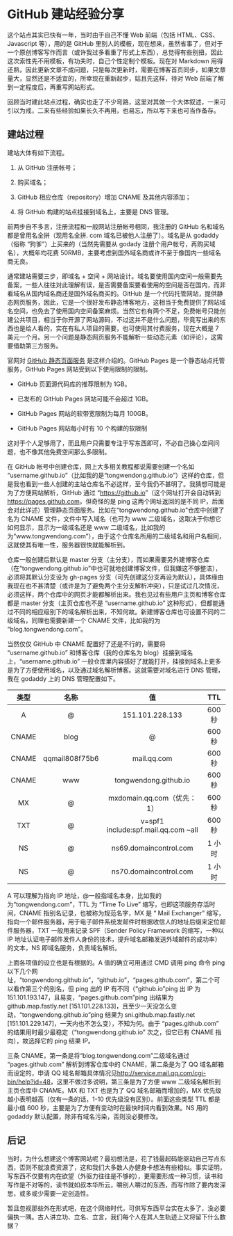 # GitHub 建站经验分享

这个站点其实已快有一年，当时由于自己不懂 Web 前端（包括 HTML、CSS、Javascript 等），用的是 GitHub 里别人的模板，现在想来，虽然省事了，但对于一个原创博客写作而言（或许我过多看重了形式上东西），总觉得有些别扭，因此这次索性先不用模板，有功夫时，自己个性定制个模板。现在对 Markdown 用得还熟，因此更新文章不成问题，只是每次更新时，需要在博客首页同步，如果文章量大，显然还是不适宜的，所幸现在重新起步，姑且先这样，待对 Web 前端了解到一定程度后，再重写网站形式。

回顾当时建此站点过程，确实也走了不少弯路，这里对其做一个大体叙述，一来可引以为戒，二来有些经验如果长久不再用，也易忘，所以写下来也可当作备存。

## 建站过程

建站大体有如下流程。

1. 从 GitHub 注册帐号；

2. 购买域名；

3. GitHub 相应仓库（repository）增加 CNAME 及其他内容添加；

4. 将 GitHub 构建的站点挂接到域名上，主要是 DNS 管理。

前两步自不多言，注册流程和一般网站注册帐号相同，我注册的 GitHub 名和域名都是曾用名全拼（现用名全拼. com 域名已被他人注册了）。域名是从 godaddy（俗称 “狗爹”）上买来的（当然先需要从 godady 注册个用户帐号，再购买域名），大概年均花费 50RMB，主要考虑到国外域名商或许不至于像国内一些域名商无良。

通常建站需要三步，即域名 + 空间 + 网站设计。域名要使用国内空间一般需要先备案，一些人往往对此理解有误，是否需要备案要看使用的空间是否在国内，而非看域名从国内域名商还是国外域名商买的。GitHub 是一个代码托管网站，提供静态网页服务，因此，它是一个很好发布静态博客地方，这相当于免费提供了网站域名空间，也免去了使用国内空间备案麻烦。当然它也有两个不足，免费帐号只能创建公共项目，相当于你开源了网站源码，不过这并不是什么问题，毕竟写出来的东西也是给人看的，实在有私人项目的需要，也可使用其付费服务，现在大概是 7 美元一个月。另一个问题是静态网页服务不能解析一些动态元素（如评论），这需要借助第三方服务。

官网对 [GitHub 静态页面服务](https://help.github.com/articles/what-is-github-pages/) 是这样介绍的。GitHub Pages 是一个静态站点托管服务，GitHub Pages 网站受到以下使用限制的限制。

* GitHub 页面源代码库的推荐限制为 1GB。

* 已发布的 GitHub Pages 网站可能不会超过 1GB。

* GitHub Pages 网站的软带宽限制为每月 100GB。

* GitHub Pages 网站每小时有 10 个构建的软限制

这对于个人足够用了，而且用户只需要专注于写东西即可，不必自己操心空间问题，也不像其他免费空间那么多限制。

在 GitHub 帐号中创建仓库，网上大多相关教程都说需要创建一个名如 “username.github.io”（比如我的是“tongwendong.github.io”）这样的仓库，但是我也看到一些人创建的主站仓库名不必这样，至今我仍不甚明了。我猜想可能是为了方便网站解析，GitHub 通过 “<https://github.io>”（这个网址打开会自动转到<https://pages.github.com>，但奇怪的是 ping 这两个网址返回的是不同 IP，后面会对此详述）管理静态页面服务。比如在“tongwendong.github.io”仓库中创建了名为 CNAME 文件，文件中写入域名（也可为 www 二级域名，这取决于你想它如何显示，显示为一级域名还是 www 二级域名，比如我的为“www\.tongwendong.com”），由于这个仓库名所用的二级域名和用户名相同，这就使其有唯一性，服务器很快就能解析到。

仓库一般创建后默认是 master 分支（主分支），而如果需要另外建博客仓库（在“tongwendong.github.io”中也可就地创建博客文件，但我嫌这不够整洁），必须将其默认分支设为 gh-pages 分支（可先创建这分支再设为默认），具体缘由我现在也不甚清楚（或许是为了避免两个主分支解析冲突），只是试过几次情况，必须这样，两个仓库中的网页才能都解析出来。我也见过有些用户主页和博客仓库都是 master 分支（主页仓库也不是 “username.github.io” 这种形式），但都能通过不同的相应级别下的域名解析出来，不知何故。新建博客仓库也可设置不同的二级域名，同理也需要新建一个 CNAME 文件，比如我的为 “blog.tongwendong.com”。

当然仅仅 GitHub 中 CNAME 配置好了还是不行的，需要将 “username.github.io” 和博客仓库（我的仓库名为 blog）挂接到域名上，“username.github.io” 一般仓库里内容搭好了就能打开，挂接到域名上更多是为了方便使用域名，以及通过域名解析博客。这就需要对域名进行 DNS 管理，我在 godaddy 上的 DNS 管理配置如下。

|  类型   |       名称       |                  值                  |  TTL  |
| :---: | :------------: | :---------------------------------: | :---: |
|   A   |       @        |           151.101.228.133           | 600 秒 |
| CNAME |      blog      |                  @                  | 600 秒 |
| CNAME | qqmail808f75b6 |             mail.qq.com             | 600 秒 |
| CNAME |      www       |        tongwendong.github.io        | 600 秒 |
|  MX   |       @        |        mxdomain.qq.com（优先：1）        | 600 秒 |
|  TXT  |       @        | v=spf1 include:spf.mail.qq.com ~all | 600 秒 |
|  NS   |       @        |       ns69.domaincontrol.com        | 1 小时  |
|  NS   |       @        |       ns70.domaincontrol.com        | 1 小时  |

A 可以理解为指向 IP 地址，@一般指域名本身，比如我的为“tongwendong.com”，TTL 为 “Time To Live” 缩写，也即这项服务存活时间，CNAME 指别名记录，也被称为规范名字，MX 是 “ Mail Exchanger” 缩写，指向一个邮件服务器，用于电子邮件系统发邮件时根据收信人的地址后缀来定位邮件服务器，TXT 一般用来记录 SPF（Sender Policy Framework 的缩写，一种以 IP 地址认证电子邮件发件人身份的技术，提升域名邮箱发送外域邮件的成功率）的文本，NS 即域名服务，负责域名解析。

上面各项值的设立也是有根据的。A 值的确立可用通过 CMD 调用 ping 命令 ping 以下几个网址，“tongwendong.github.io”，“github.io”，“pages.github.com”，第二个可以看作第三个的别名，但 ping 出的 IP 有不同（“github.io”ping 出 IP 为 151.101.193.147，且易变，“pages.github.com”ping 出结果为 github.map.fastly.net [151.101.228.133]，且至少一天没怎么变动，“tongwendong.github.io”ping 结果为 sni.github.map.fastly.net [151.101.229.147]，一天内也不怎么变），不知为何。由于 “pages.github.com” 的结果用时最少最稳定（“tongwendong.github.io” 次之，但它已有 CNAME 指向），故选择它的 ping 结果 IP。

三条 CNAME，第一条是将“blog.tongwendong.com”二级域名通过 “pages.github.com” 解析到博客仓库中的 CNAME，第二条是为了 QQ 域名邮箱而设定的，申请 QQ 域名邮箱具体情况见<http://service.mail.qq.com/cgi-bin/help?id=48>，这里不做过多说明，第三条是为了方便 www 二级域名解析到主页仓库中 CNAME。MX 和 TXT 也是为了 QQ 域名邮箱而增加的，MX 优先级越小表明越高（仅有一条的话，1-10 优先级没有区别）。前面这些类型 TTL 都是最小值 600 秒，主要是为了方便有变动时在最快时间内看到效果。NS 用的 godaddy 默认配置，除非有域名污染，否则没必要修改。

## 后记

当时，为什么想建这个博客网站呢？最初想法是，花了钱最起码能驱动自己写点东西，否则不就浪费资源了，这和我们大多数人办健身卡想法有些相似。事实证明，写东西不仅要有内在欲望（外驱力往往是不够的），更需要形成一种习惯，读书和写作是不对等的，读书就如叔本华所云，嚼别人嚼过的东西，而写作除了要内发深思，或多或少需要一定创造性。

暂且忽视那些外在形式吧，在这个网络时代，可供写东西平台实在太多了，没必要偏执一隅。古人讲立功、立名、立言，我们每个人在其人生轨迹上又将留下什么数据？
